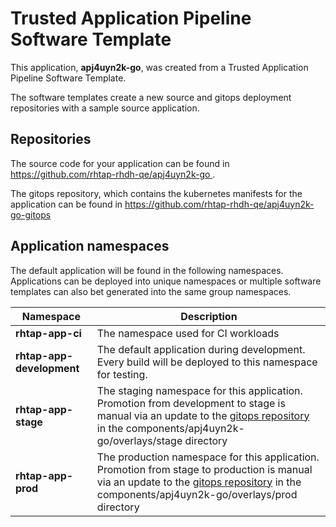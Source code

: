 # Trusted Application Pipeline Software Template

This application, **apj4uyn2k-go**, was created from a Trusted Application Pipeline Software Template.

The software templates create a new source and gitops deployment repositories with a sample source application. 

## Repositories

The source code for your application can be found in [https://github.com/rhtap-rhdh-qe/apj4uyn2k-go ](https://github.com/rhtap-rhdh-qe/apj4uyn2k-go ).
 
The gitops repository, which contains the kubernetes manifests for the application can be found in 
[https://github.com/rhtap-rhdh-qe/apj4uyn2k-go-gitops ](https://github.com/rhtap-rhdh-qe/apj4uyn2k-go-gitops ) 

## Application namespaces 

The default application will be found in the following namespaces. Applications can be deployed into unique namespaces or multiple software templates can also bet generated into the same group namespaces.  

|  Namespace   |  Description   |  
| -------- | -------- |
| **rhtap-app-ci** | The namespace used for CI workloads |
| **rhtap-app-development** | The default application during development. Every build will be deployed to this namespace for testing. |
| **rhtap-app-stage** | The staging namespace for this application. Promotion from development to stage is manual via an update to the [gitops repository](https://github.com/rhtap-rhdh-qe/apj4uyn2k-go-gitops ) in the components/apj4uyn2k-go/overlays/stage directory |
| **rhtap-app-prod** | The production namespace for this application. Promotion from stage to production is manual via an update to the [gitops repository](https://github.com/rhtap-rhdh-qe/apj4uyn2k-go-gitops ) in the components/apj4uyn2k-go/overlays/prod directory |